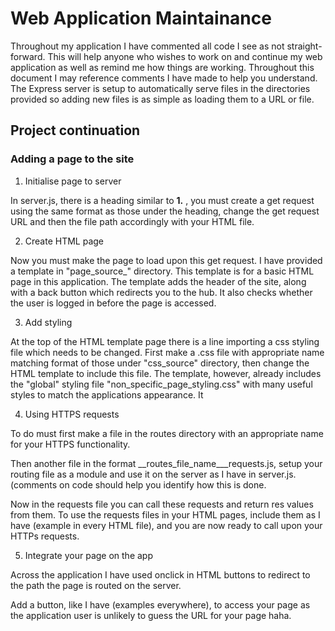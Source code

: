 # Web Application Maintainance

Throughout my application I have commented all code I
see as not straight-forward. This will help anyone
who wishes to work on and continue my web application
as well as remind me how things are working. Throughout 
this document I may reference comments I have made 
to help you understand. The Express server is setup to
automatically serve files in the directories provided so
adding new files is as simple as loading them to a URL or 
file.

## Project continuation

### Adding a page to the site

1. Initialise page to server

In server.js, there is a heading similar to **1.**
, you must create a get request using the same format
as those under the heading, change the get request 
URL and then the file path accordingly with your HTML file.

2. Create HTML page

Now you must make the page to load upon this get request.
I have provided a template in "page_source_" directory.
This template is for a basic HTML page in this application.
The template adds the header of the site, along with
a back button which redirects you to the hub.
It also checks whether the user is logged in 
before the page is accessed.

3. Add styling

At the top of the HTML template page there is a line importing 
a css styling file which needs to be changed. 
First make a .css file with appropriate name matching format
of those under "css_source" directory, then change the HTML
template to include this file. The template, however,
already includes the "global" styling file "non_specific_page_styling.css"
with many useful styles to match the applications appearance. It 

4. Using HTTPS requests

To do must first make a file in the routes directory with
an appropriate name for your HTTPS functionality.

Then another file in the format __routes_file_name___requests.js,
setup your routing file as a module and use it on the server as I have in server.js.
(comments on code should help you identify how this is done.

Now in the requests file you can call these requests and return res values from them.
To use the requests files in your HTML pages, include them as I have (example in every HTML file),
and you are now ready to call upon your HTTPs requests.

5. Integrate your page on the app

Across the application I have used onclick in HTML buttons
to redirect to the path the page is routed on the server.

Add a button, like I have (examples everywhere), to access your page as
the application user is unlikely to guess the URL for your page haha.

